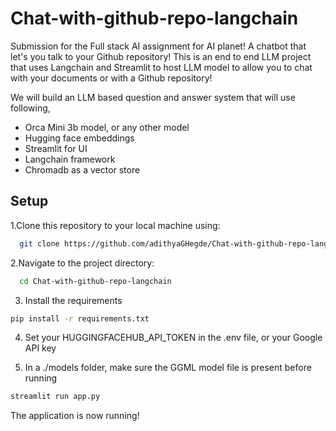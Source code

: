 # Chat-with-github-repo-langchain
Submission for the Full stack AI assignment for AI planet! A chatbot that let's you talk to your Github repository!
This is an end to end LLM project that uses Langchain and Streamlit to host LLM model to allow you to chat with your documents or with a Github repository!

We will build an LLM based question and answer system that will use following,
  * Orca Mini 3b model, or any other model
  * Hugging face embeddings
  * Streamlit for UI
  * Langchain framework
  * Chromadb as a vector store

## Setup
1.Clone this repository to your local machine using:
```bash
  git clone https://github.com/adithyaGHegde/Chat-with-github-repo-langchain.git
```

2.Navigate to the project directory:
```bash
  cd Chat-with-github-repo-langchain
```

3. Install the requirements
```bash
pip install -r requirements.txt
```

4. Set your HUGGINGFACEHUB_API_TOKEN in the .env file, or your Google API key

5. In a ./models folder, make sure the GGML model file is present before running
```bash
streamlit run app.py
```

The application is now running!
